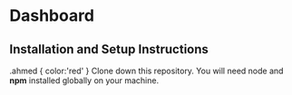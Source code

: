 # Dashboard
## Installation and Setup Instructions
.ahmed {
color:'red'
}
Clone down this repository. You will need <span class='ahmed'>node</span> and **npm** installed globally on your machine.
